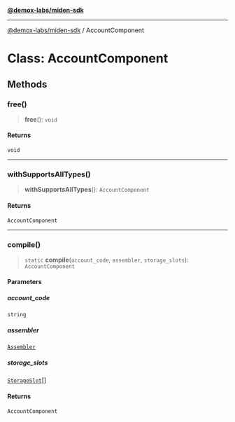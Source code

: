 [**@demox-labs/miden-sdk**](../README.md)

***

[@demox-labs/miden-sdk](../README.md) / AccountComponent

# Class: AccountComponent

## Methods

### free()

> **free**(): `void`

#### Returns

`void`

***

### withSupportsAllTypes()

> **withSupportsAllTypes**(): `AccountComponent`

#### Returns

`AccountComponent`

***

### compile()

> `static` **compile**(`account_code`, `assembler`, `storage_slots`): `AccountComponent`

#### Parameters

##### account\_code

`string`

##### assembler

[`Assembler`](Assembler.md)

##### storage\_slots

[`StorageSlot`](StorageSlot.md)[]

#### Returns

`AccountComponent`
